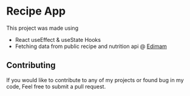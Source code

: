 # Recipe App

This project was made using <br />
* React useEffect & useState Hooks  <br />
* Fetching data from public recipe and nutrition api @ [Edimam](https://www.edamam.com/) <br />

## Contributing

If you would like to contribute to any of my projects or found bug in my code, Feel free to submit a pull request.
